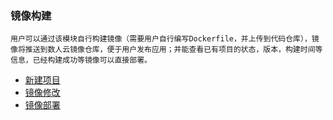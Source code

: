 ###  镜像构建

    用户可以通过该模块自行构建镜像（需要用户自行编写Dockerfile，并上传到代码仓库），镜像将推送到数人云镜像仓库，便于用户发布应用；并能查看已有项目的状态，版本，构建时间等信息，已经构建成功等镜像可以直接部署。 
    

  * [新建项目](images01.md)
  * [镜像修改](images02.md)
  * [镜像部署](images03.md)
    
